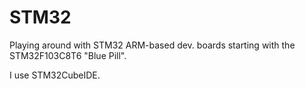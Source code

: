 # STM32

Playing around with STM32 ARM-based dev. boards starting with the STM32F103C8T6 "Blue Pill".

I use STM32CubeIDE.
